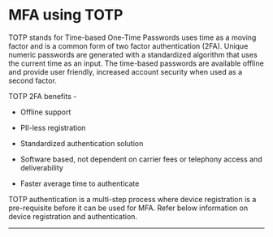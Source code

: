 # MFA using TOTP 

TOTP stands for Time-based One-Time Passwords uses time as a moving factor and is a common form of two factor authentication (2FA). Unique numeric passwords are generated with a standardized algorithm that uses the current time as an input. The time-based passwords are available offline and provide user friendly, increased account security when used as a second factor.

TOTP 2FA benefits - 

- Offline support

- PII-less registration 

- Standardized authentication solution 

- Software based, not dependent on carrier fees or telephony access and deliverability 

- Faster average time to authenticate


TOTP authentication is a multi-step process where  device registration is a pre-requisite before it  can be used for  MFA. Refer below information on device registration and authentication. 

<!-- type: row -->

<!-- type: card
title: TOTP Device registration
description: Registration of user TOTP device.
link: ?path=docs/ciam-mfa/TOTP-Registration.md
-->

<!-- type: card
title:  MFA using TOTP Device
description: User Multi-factor authentication using TOTP device.
link: ?path=docs/ciam-mfa/TOTP-Authentication.md
-->

<!-- type: row-end -->

---
